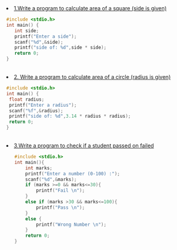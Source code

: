  <li><a href="https://github.com/ishanwalia7579/C-programming-Zero-to-Hero-/blob/main/Write%20a%20program%20to%20calculate%20area%20of%20a%20square%20(side%20is%20given%20).c">1.Write a program to calculate area of a square (side is given)</a></li>
 
 ```c
#include <stdio.h>
int main() {
    int side;
    printf("Enter a side");
    scanf("%d",&side);
    printf("side of: %d",side * side);
    return 0;
}
```

 <br>
 <li><a href="https://github.com/ishanwalia7579/C-programming-Zero-to-Hero-/blob/main/Write%20a%20program%20to%20calculate%20area%20of%20a%20circle%20(radius%20is%20given).c">2. Write a program to calculate area of a circle (radius is given) </li>

   ```c
#include <stdio.h>
int main() {
    float radius;
    printf("Enter a radius");
    scanf("%f",&radius);
    printf("side of: %d",3.14 * radius * radius);
    return 0;
}
```
<br>
<li><a href="">3.Write a program to check if a student passed on failed </li>

```c
   #include <stdio.h>
   int main(){
       int marks;
       printf("Enter a number (0-100) :");
       scanf("%d",&marks);
       if (marks >=0 && marks<=30){
           printf("Fail \n");
       }
       else if (marks >30 && marks<=100){
           printf("Pass \n");
       }
       else {
           printf("Wrong Number \n");
       }
       return 0;
   }
```
